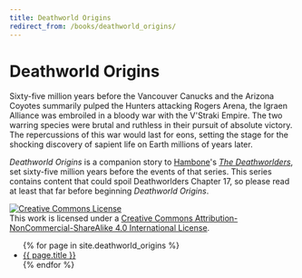 ```yaml
---
title: Deathworld Origins
redirect_from: /books/deathworld_origins/
---
```


# Deathworld Origins

Sixty-five million years before the Vancouver Canucks and the Arizona Coyotes summarily pulped the Hunters attacking Rogers Arena, the Igraen Alliance was embroiled in a bloody war with the V'Straki Empire. The two warring species were brutal and ruthless in their pursuit of absolute victory. The repercussions of this war would last for eons, setting the stage for the shocking discovery of sapient life on Earth millions of years later.

*Deathworld Origins* is a companion story to [Hambone](http://reddit.com/u/hambone1330)'s [*The Deathworlders*](http://deathworlders.com/books/deathworlders), set sixty-five million years before the events of that series. This series contains content that could spoil Deathworlders Chapter 17, so please read at least that far before beginning *Deathworld Origins*.

<a rel="license" href="http://creativecommons.org/licenses/by-nc-sa/4.0/"><img alt="Creative Commons License" style="border-width:0" src="https://i.creativecommons.org/l/by-nc-sa/4.0/88x31.png" /></a><br />This work is licensed under a <a rel="license" href="http://creativecommons.org/licenses/by-nc-sa/4.0/">Creative Commons Attribution-NonCommercial-ShareAlike 4.0 International License</a>.

<ul>
{% for page in site.deathworld_origins %}
    <li><a href="{{ page.url }}">{{ page.title }}</a></li>
{% endfor %}
</ul>
